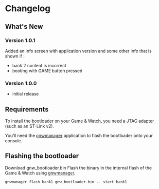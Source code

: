 # Changelog

## What's New

### Version 1.0.1
Added an info screen with application version and some other info that is shown if :
- bank 2 content is incorrect
- booting with GAME button pressed

### Version 1.0.0
- Initial release

## Requirements
To install the bootloader on your Game & Watch, you need a JTAG adapter (such as an ST-Link v2).

You'll need the [gnwmanager](https://github.com/BrianPugh/gnwmanager) application to flash the bootloader onto your console.

## Flashing the bootloader
Download gnw_bootloader.bin
Flash the binary in the internal flash of the Game & Watch using [gnwmanager](https://github.com/BrianPugh/gnwmanager).
```
gnwmanager flash bank1 gnw_bootloader.bin -- start bank1
```

